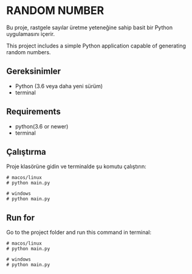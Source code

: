 # RANDOM NUMBER
Bu proje, rastgele sayılar üretme yeteneğine sahip basit bir Python uygulamasını içerir.

This project includes a simple Python application capable of generating random numbers.

## Gereksinimler
* Python (3.6 veya daha yeni sürüm)
* terminal

## Requirements
* python(3.6 or newer)
* terminal
## Çalıştırma
Proje klasörüne gidin ve terminalde şu komutu çalıştırın:
~~~
# macos/linux
# python main.py
~~~
~~~
# windows
# python main.py
~~~


## Run for 
Go to the project folder and run this command in terminal:
~~~
# macos/linux
# python main.py
~~~
~~~
# windows
# python main.py
~~~
